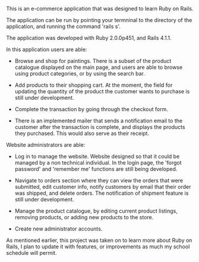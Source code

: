 This is an e-commerce application that was designed to learn Ruby on Rails.

The application can be run by pointing your termninal to the directory of the application, and running the command 'rails s'.

The application was developed with Ruby 2.0.0p451, and Rails 4.1.1.

In this application users are able:

- Browse and shop for paintings. There is a subset of the product catalogue displayed on the main page, and users are able to browse using product categories, or by using the search bar.

- Add products to their shopping cart. At the moment, the field for updating the quantity of the product the customer wants to purchase is still under development.

- Complete the transaction by going through the checkout form.

- There is an implemented mailer that sends a notification email to the customer after the transaction is complete, and displays the products they purchased. This would also serve as their receipt.

Website administrators are able:

- Log in to manage the website. Website designed so that it could be managed by a non technical individual. In the login page, the 'forgot password' and 'remember me' functions are still being developed. 

- Navigate to orders section where they can view the orders that were submitted, edit customer info, notify customers by email that their order was shipped, and delete orders. The notification of shipment feature is still under development.

- Manage the product catalogue, by editing current product listings, removing products, or adding new products to the store.

- Create new administrator accounts.

As mentioned earlier, this project was taken on to learn more about Ruby on Rails, I plan to update it with features, or improvements as much my school schedule will permit. 